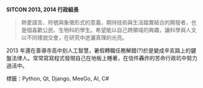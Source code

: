 **SITCON 2013, 2014 行政組長**

> 熱愛語言、符號與象徵形式的意義，期待技術與生活踏實結合的開發者，也是個喜歡公民、生物科的學生。希望能以自己跨領域的興趣，讓科學與人文以不同樣貌交會，在研究中迸灑真理的光亮。

2013 年還在善導寺高中刻人工智慧，暑假轉職任務解錯(?)於是變成辛亥路上的鍵盤法律人。常常寫寫程式發現自己在地板上睡著，在信件轟炸的苦命行政坑中努力過活中。

標籤：Python, Qt, Django, MeeGo, AI, C#
